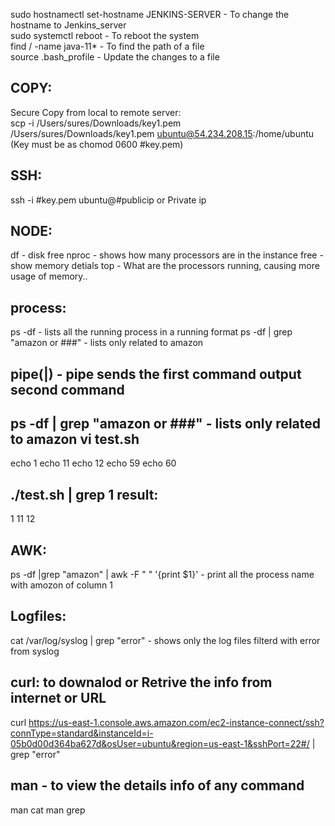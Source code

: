 
sudo hostnamectl set-hostname JENKINS-SERVER    - To change the hostname to Jenkins_server   
sudo systemctl reboot                           - To reboot the system  
find / -name java-11*                           - To find the path of a file  
source .bash_profile                            - Update the changes to a file  

COPY:  
--
Secure Copy from local to remote server:  
scp  -i /Users/sures/Downloads/key1.pem /Users/sures/Downloads/key1.pem ubuntu@54.234.208.15:/home/ubuntu  
    (Key must be as chomod 0600 #key.pem)

SSH:  
---  
ssh -i #key.pem ubuntu@#publicip or Private ip   


NODE:
----
df - disk free
nproc - shows how many processors are in the instance
free - show memory detials
top - What are the processors running, causing more usage of memory..

process:
-------
ps -df - lists all the running process in a running format
ps -df | grep "amazon or ###" - lists only related to amazon

pipe(|) - pipe sends the first command output second command
-----
ps -df | grep "amazon or ###" - lists only related to amazon
vi test.sh
----
echo 1
echo 11
echo 12
echo 59
echo 60

./test.sh | grep 1
result: 
--------
1
11
12

AWK:
--
ps -df |grep "amazon" | awk -F " " '{print $1}'    - print all the process name with amozon of column 1  

Logfiles:
--------
cat /var/log/syslog | grep "error" - shows only the log files filterd with error from syslog

curl: to downalod or Retrive the info from internet or URL
--
curl https://us-east-1.console.aws.amazon.com/ec2-instance-connect/ssh?connType=standard&instanceId=i-05b0d00d364ba627d&osUser=ubuntu&region=us-east-1&sshPort=22#/ 
| grep "error"  


man - to view the details info of any command
----
man cat
man grep
